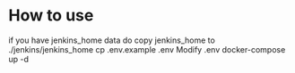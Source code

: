 # How to use

if you have jenkins_home data do copy jenkins_home to ./jenkins/jenkins_home
cp .env.example .env
Modify .env
docker-compose up -d